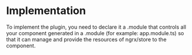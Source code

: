# Implementation

To implement the plugin, you need to declare it a .module that controls all your component generated in a .module (for example: app.module.ts) so that it can manage and provide the resources of ngrx/store to the component.